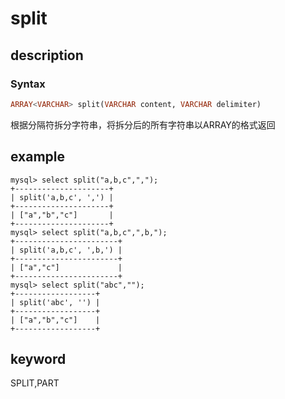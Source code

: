 # split

## description

### Syntax

```Haskell
ARRAY<VARCHAR> split(VARCHAR content, VARCHAR delimiter)
```

根据分隔符拆分字符串，将拆分后的所有字符串以ARRAY的格式返回

## example

```Plain Text
mysql> select split("a,b,c",",");
+---------------------+
| split('a,b,c', ',') |
+---------------------+
| ["a","b","c"]       |
+---------------------+
mysql> select split("a,b,c",",b,");
+-----------------------+
| split('a,b,c', ',b,') |
+-----------------------+
| ["a","c"]             |
+-----------------------+
mysql> select split("abc","");
+------------------+
| split('abc', '') |
+------------------+
| ["a","b","c"]    |
+------------------+
```

## keyword

SPLIT,PART

